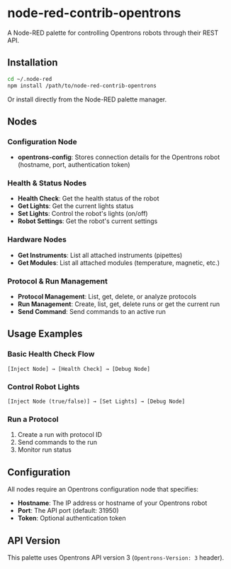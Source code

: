 # node-red-contrib-opentrons

A Node-RED palette for controlling Opentrons robots through their REST API.

## Installation

```bash
cd ~/.node-red
npm install /path/to/node-red-contrib-opentrons
```

Or install directly from the Node-RED palette manager.

## Nodes

### Configuration Node
- **opentrons-config**: Stores connection details for the Opentrons robot (hostname, port, authentication token)

### Health & Status Nodes
- **Health Check**: Get the health status of the robot
- **Get Lights**: Get the current lights status
- **Set Lights**: Control the robot's lights (on/off)
- **Robot Settings**: Get the robot's current settings

### Hardware Nodes
- **Get Instruments**: List all attached instruments (pipettes)
- **Get Modules**: List all attached modules (temperature, magnetic, etc.)

### Protocol & Run Management
- **Protocol Management**: List, get, delete, or analyze protocols
- **Run Management**: Create, list, get, delete runs or get the current run
- **Send Command**: Send commands to an active run

## Usage Examples

### Basic Health Check Flow
```
[Inject Node] → [Health Check] → [Debug Node]
```

### Control Robot Lights
```
[Inject Node (true/false)] → [Set Lights] → [Debug Node]
```

### Run a Protocol
1. Create a run with protocol ID
2. Send commands to the run
3. Monitor run status

## Configuration

All nodes require an Opentrons configuration node that specifies:
- **Hostname**: The IP address or hostname of your Opentrons robot
- **Port**: The API port (default: 31950)
- **Token**: Optional authentication token

## API Version

This palette uses Opentrons API version 3 (`Opentrons-Version: 3` header).
